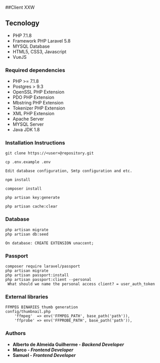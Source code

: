 ##Client XXW

## Tecnology

- PHP 7.1.8
- Framework PHP Laravel 5.8
- MYSQL Database
- HTML5, CSS3, Javascript
- VueJS

### Required dependencies

- PHP >= 7.1.8
- Postgres > 9.3
- OpenSSL PHP Extension
- PDO PHP Extension
- Mbstring PHP Extension
- Tokenizer PHP Extension
- XML PHP Extension
- Apache Server
- MYSQL Server
- Java JDK 1.8

### Installation Instructions

```
git clone https://<user>@repository.git

cp .env.example .env

Edit database configuration, Smtp configuration and etc.

npm install

composer install

php artisan key:generate

php artisan cache:clear
```

### Database

```
php artisan migrate
php artisan db:seed

On database: CREATE EXTENSION unaccent;
```

### Passport
    composer require laravel/passport
    php artisan migrate
    php artisan passport:install
    php artisan passport:client --personal
     What should we name the personal access client? = user_auth_token

### External libraries
    FFMPEG BINARIES thumb generation
    config/thumbnail.php
        'ffmpeg'  => env('FFMPEG_PATH', base_path('path')),
        'ffprobe' => env('FFPROBE_PATH', base_path('path')),

### Authors

* **Alberto de Almeida Guilherme - *Backend Developer*** 
* **Marco - *Frontend Developer*** 
* **Samuel - *Frontend Developer*** 
